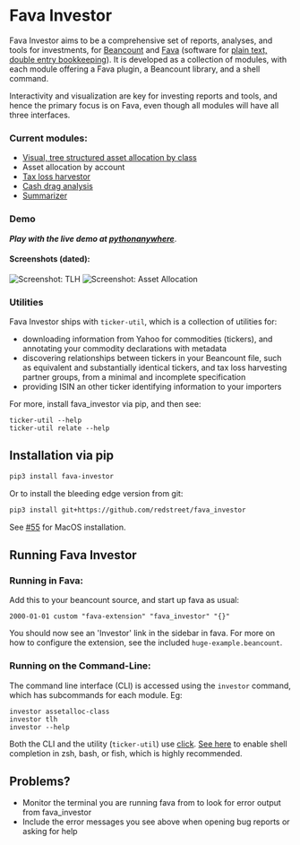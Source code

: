 # Fava Investor

Fava Investor aims to be a comprehensive set of reports, analyses, and tools for
investments, for [Beancount](https://beancount.github.io/) and
[Fava](https://github.com/beancount/fava) (software for
[plain text, double entry bookkeeping](https://plaintextaccounting.org/)). It is developed as a
collection of modules, with each module offering a Fava plugin, a Beancount library, and
a shell command.

Interactivity and visualization are key for investing reports and tools, and hence the
primary focus is on Fava, even though all modules will have all three interfaces.

### Current modules:
- [Visual, tree structured asset allocation by class](https://github.com/redstreet/fava_investor/tree/main/fava_investor/modules/assetalloc_class#readme)
- Asset allocation by account
- [Tax loss harvestor](https://github.com/redstreet/fava_investor/tree/main/fava_investor/modules/tlh#readme)
- [Cash drag analysis](https://github.com/redstreet/fava_investor/tree/main/fava_investor/modules/cashdrag#readme)
- [Summarizer](https://github.com/redstreet/fava_investor/tree/main/fava_investor/modules/summarizer#readme)

### Demo
***Play with the live demo at
  [pythonanywhere](http://favainvestor.pythonanywhere.com/example-beancount-file/extension/Investor/)***.


#### Screenshots (dated):
![Screenshot: TLH](./screenshot.png)
![Screenshot: Asset Allocation](./screenshot-assetalloc.png)

### Utilities

Fava Investor ships with `ticker-util`, which is a collection of utilities for:
- downloading information from Yahoo for commodities (tickers), and annotating your
  commodity declarations with metadata
- discovering relationships between tickers in your Beancount file, such as equivalent
  and substantially identical tickers, and tax loss harvesting partner groups, from a
  minimal and incomplete specification
- providing ISIN an other ticker identifying information to your importers

For more, install fava_investor via pip, and then see:
```
ticker-util --help
ticker-util relate --help
```


## Installation via pip
```bash
pip3 install fava-investor
```

Or to install the bleeding edge version from git:
```bash
pip3 install git+https://github.com/redstreet/fava_investor
```
See [#55](https://github.com/redstreet/fava_investor/issues/55) for MacOS installation.

## Running Fava Investor
### Running in Fava:
Add this to your beancount source, and start up fava as usual:
```
2000-01-01 custom "fava-extension" "fava_investor" "{}"
```

You should now see an 'Investor' link in the sidebar in fava. For more on how to
configure the extension, see the included `huge-example.beancount`.

### Running on the Command-Line:
The command line interface (CLI) is accessed using the `investor` command, which has
subcommands for each module. Eg:

```
investor assetalloc-class
investor tlh
investor --help
```

Both the CLI and the utility (`ticker-util`) use [click](https://click.palletsprojects.com/en/8.1.x/).
[See here](https://click.palletsprojects.com/en/8.1.x/shell-completion/#enabling-completion)
to enable shell completion in zsh, bash, or fish, which is highly recommended.

## Problems?
- Monitor the terminal you are running fava from to look for error output from
  fava_investor
- Include the error messages you see above when opening bug reports or asking for help
